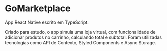 # GoMarketplace

App React Native escrito em TypeScript.

Criado para estudo, o app simula uma loja virtual, com funcionalidade de adicionar produtos no carrinho, calculando total e subtotal. 
Foram utilizadas tecnologias como API de Contexto, Styled Components e Async Storage.
